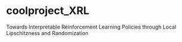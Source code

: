 # coolproject_XRL
Towards Interpretable Reinforcement Learning Policies through Local Lipschitzness and Randomization

